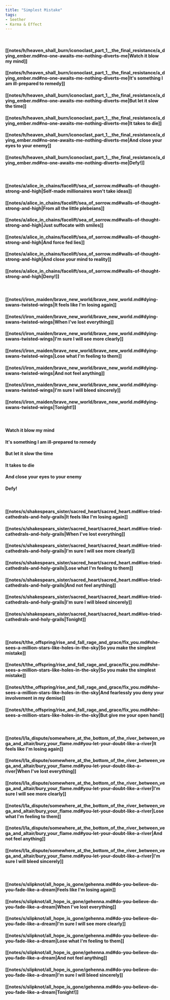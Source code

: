 ```yaml
---
title: "Simplest Mistake"
tags:
- Seether
- Karma & Effect
---
```

&nbsp;
#### [[notes/h/heaven_shall_burn/iconoclast_part_1__the_final_resistance/a_dying_ember.md#no-one-awaits-me-nothing-diverts-me|Watch it blow my mind]]
#### [[notes/h/heaven_shall_burn/iconoclast_part_1__the_final_resistance/a_dying_ember.md#no-one-awaits-me-nothing-diverts-me|It's something I am ill-prepared to remedy]]
#### [[notes/h/heaven_shall_burn/iconoclast_part_1__the_final_resistance/a_dying_ember.md#no-one-awaits-me-nothing-diverts-me|But let it slow the time]]
#### [[notes/h/heaven_shall_burn/iconoclast_part_1__the_final_resistance/a_dying_ember.md#no-one-awaits-me-nothing-diverts-me|It takes to die]]
#### [[notes/h/heaven_shall_burn/iconoclast_part_1__the_final_resistance/a_dying_ember.md#no-one-awaits-me-nothing-diverts-me|And close your eyes to your enemy]]
#### [[notes/h/heaven_shall_burn/iconoclast_part_1__the_final_resistance/a_dying_ember.md#no-one-awaits-me-nothing-diverts-me|Defy!]]
&nbsp;
#### [[notes/a/alice_in_chains/facelift/sea_of_sorrow.md#walls-of-thought-strong-and-high|Self-made millionaires won't take ideas]]
#### [[notes/a/alice_in_chains/facelift/sea_of_sorrow.md#walls-of-thought-strong-and-high|From all the little plebeians]]
#### [[notes/a/alice_in_chains/facelift/sea_of_sorrow.md#walls-of-thought-strong-and-high|Just suffocate with smiles]]
#### [[notes/a/alice_in_chains/facelift/sea_of_sorrow.md#walls-of-thought-strong-and-high|And force fed lies]]
#### [[notes/a/alice_in_chains/facelift/sea_of_sorrow.md#walls-of-thought-strong-and-high|And close your mind to reality]]
#### [[notes/a/alice_in_chains/facelift/sea_of_sorrow.md#walls-of-thought-strong-and-high|Deny!]]
&nbsp;
#### [[notes/i/iron_maiden/brave_new_world/brave_new_world.md#dying-swans-twisted-wings|It feels like I'm losing again]]
#### [[notes/i/iron_maiden/brave_new_world/brave_new_world.md#dying-swans-twisted-wings|When I've lost everything]]
#### [[notes/i/iron_maiden/brave_new_world/brave_new_world.md#dying-swans-twisted-wings|I'm sure I will see more clearly]]
#### [[notes/i/iron_maiden/brave_new_world/brave_new_world.md#dying-swans-twisted-wings|Lose what I'm feeling to them]]
#### [[notes/i/iron_maiden/brave_new_world/brave_new_world.md#dying-swans-twisted-wings|And not feel anything]]
#### [[notes/i/iron_maiden/brave_new_world/brave_new_world.md#dying-swans-twisted-wings|I'm sure I will bleed sincerely]]
#### [[notes/i/iron_maiden/brave_new_world/brave_new_world.md#dying-swans-twisted-wings|Tonight!]]
&nbsp;
#### Watch it blow my mind
#### It's something I am ill-prepared to remedy
#### But let it slow the time
#### It takes to die
#### And close your eyes to your enemy
#### Defy!
&nbsp;
#### [[notes/s/shakespears_sister/sacred_heart/sacred_heart.md#ive-tried-cathedrals-and-holy-grails|It feels like I'm losing again]]
#### [[notes/s/shakespears_sister/sacred_heart/sacred_heart.md#ive-tried-cathedrals-and-holy-grails|When I've lost everything]]
#### [[notes/s/shakespears_sister/sacred_heart/sacred_heart.md#ive-tried-cathedrals-and-holy-grails|I'm sure I will see more clearly]]
#### [[notes/s/shakespears_sister/sacred_heart/sacred_heart.md#ive-tried-cathedrals-and-holy-grails|Lose what I'm feeling to them]]
#### [[notes/s/shakespears_sister/sacred_heart/sacred_heart.md#ive-tried-cathedrals-and-holy-grails|And not feel anything]]
#### [[notes/s/shakespears_sister/sacred_heart/sacred_heart.md#ive-tried-cathedrals-and-holy-grails|I'm sure I will bleed sincerely]]
#### [[notes/s/shakespears_sister/sacred_heart/sacred_heart.md#ive-tried-cathedrals-and-holy-grails|Tonight]]
&nbsp;
#### [[notes/t/the_offspring/rise_and_fall_rage_and_grace/fix_you.md#she-sees-a-million-stars-like-holes-in-the-sky|So you make the simplest mistake]]
#### [[notes/t/the_offspring/rise_and_fall_rage_and_grace/fix_you.md#she-sees-a-million-stars-like-holes-in-the-sky|So you make the simplest mistake]]
#### [[notes/t/the_offspring/rise_and_fall_rage_and_grace/fix_you.md#she-sees-a-million-stars-like-holes-in-the-sky|And fearlessly you deny your involvement in my demise]]
#### [[notes/t/the_offspring/rise_and_fall_rage_and_grace/fix_you.md#she-sees-a-million-stars-like-holes-in-the-sky|But give me your open hand]]
&nbsp;
#### [[notes/l/la_dispute/somewhere_at_the_bottom_of_the_river_between_vega_and_altair/bury_your_flame.md#you-let-your-doubt-like-a-river|It feels like I'm losing again]]
#### [[notes/l/la_dispute/somewhere_at_the_bottom_of_the_river_between_vega_and_altair/bury_your_flame.md#you-let-your-doubt-like-a-river|When I've lost everything]]
#### [[notes/l/la_dispute/somewhere_at_the_bottom_of_the_river_between_vega_and_altair/bury_your_flame.md#you-let-your-doubt-like-a-river|I'm sure I will see more clearly]]
#### [[notes/l/la_dispute/somewhere_at_the_bottom_of_the_river_between_vega_and_altair/bury_your_flame.md#you-let-your-doubt-like-a-river|Lose what I'm feeling to them]]
#### [[notes/l/la_dispute/somewhere_at_the_bottom_of_the_river_between_vega_and_altair/bury_your_flame.md#you-let-your-doubt-like-a-river|And not feel anything]]
#### [[notes/l/la_dispute/somewhere_at_the_bottom_of_the_river_between_vega_and_altair/bury_your_flame.md#you-let-your-doubt-like-a-river|I'm sure I will bleed sincerely]]
&nbsp;
#### [[notes/s/slipknot/all_hope_is_gone/gehenna.md#do-you-believe-do-you-fade-like-a-dream|Feels like I'm losing again]]
#### [[notes/s/slipknot/all_hope_is_gone/gehenna.md#do-you-believe-do-you-fade-like-a-dream|When I've lost everything]]
#### [[notes/s/slipknot/all_hope_is_gone/gehenna.md#do-you-believe-do-you-fade-like-a-dream|I'm sure I will see more clearly]]
#### [[notes/s/slipknot/all_hope_is_gone/gehenna.md#do-you-believe-do-you-fade-like-a-dream|Lose what I'm feeling to them]]
#### [[notes/s/slipknot/all_hope_is_gone/gehenna.md#do-you-believe-do-you-fade-like-a-dream|And not feel anything]]
#### [[notes/s/slipknot/all_hope_is_gone/gehenna.md#do-you-believe-do-you-fade-like-a-dream|I'm sure I will bleed sincerely]]
#### [[notes/s/slipknot/all_hope_is_gone/gehenna.md#do-you-believe-do-you-fade-like-a-dream|Tonight!]]
